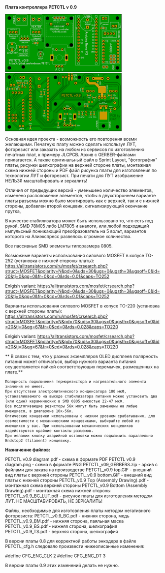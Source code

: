 **Плата контроллера PETCTL v 0.9**

<img style="max-width:75%;height:auto" src="PETCTL_v0.9 top.GIF" alt="PETCTL v 0.9 top picture" />
<img style="max-width:75%;height:auto" src="PETCTL_v0.9 bottom.GIF" alt="PETCTL v 0.9 bottom picture" />

Основная идея проекта - возможность его повторения всеми желающими. Печатную плату можно сделать используя ЛУТ, фоторезист или заказать на любом из сервисов по изготовлению печатных плат, к примеру JLCPCB. Архив с GERBER-файлами прилагается. А также оригинальный файл в Sprint Layout, "фотография" платы, рисунки шелкографии на верхней стороне платы, монтажная схема нижней стороны и PDF файл рисунка платы для изготовления по технологии ЛУТ и фоторезист. При печати для ЛУТ изображение НЕЛЬЗЯ масштабировать и зеркалить!

Отличия от предыдущих версий - уменьшено количество элементов, изменено расположение элементов, чтобы в двухстороннем варианте платы разъемы можно было монтировать как с верхней, так и с нижней стороны, добавлен второй концевик, сигнализирующий окончание прутка, 

В качестве стабилизатора может быть использовано то, что есть под рукой, SMD 78M05 либо LM7805 и аналоги, или любой подходящий импульсный понижающий преобразователь на 5 вольт, вариантов которого на Алиэкспресс развелось огромное количество.

Все пассивные SMD элементы типоразмера 0805.

Возможные варианты использования силового MOSFET в копусе TO-252 (установка с нижней стороны платы): https://alltransistors.com/ru/mosfet/crsearch.php?struct=MOSFET&polarity=N&pd=0&uds=30&ugs=0&ugsth=3&ugsoff=0&id=20&tj=0&qg=0&fr=0&cd=0&rds=0.01&caps=TO252

Enlgish variant:
https://alltransistors.com/mosfet/crsearch.php?struct=MOSFET&polarity=N&pd=0&uds=30&ugs=0&ugsth=3&ugsoff=0&id=20&tj=0&qg=0&fr=0&cd=0&rds=0.01&caps=TO252

Варианты использования силового MOSFET в копусе TO-220 (установка с верхней стороны платы): 
https://alltransistors.com/ru/mosfet/crsearch.php?struct=MOSFET&polarity=N&pd=70&uds=30&ugs=0&ugsth=0&ugsoff=0&id=20&tj=0&qg=67&fr=0&cd=0&rds=0.028&caps=TO220

Enlgish variant:
https://alltransistors.com/mosfet/crsearch.php?struct=MOSFET&polarity=N&pd=70&uds=30&ugs=0&ugsth=0&ugsoff=0&id=20&tj=0&qg=67&fr=0&cd=0&rds=0.028&caps=TO220

** В связи с тем, что у разных экземпляров OLED дисплеев полярность питания может отличаться, выбор нужного варианта питания осуществляется пайкой соответствующих перемычек, размещенных на плате.**

	Полярность подключения терморезистора и нагревательного элемента значения не имеет.
	При отсутствии электролитического конденсатора 100 мкФ, устанавливаемого на выходе стабилизатора питания можно установить два (или один) керамических в SMD 0805 емкостью 22-47 мкФ.
	Все подтягивающие резисторы 56к могут быть заменены на любые имеющиеся, в диапазоне 10к-56к.
	Оптические концевики использованы с низким уровнем срабатывания, для совместимости с механическими концевиками, выбирайте любой из имеющихся у вас. При использовании механических концевиков задействуются крайние контакты разъемов.
	При желании кнопку аварийной остановки можно подключить параллельно Endstop2 (filament) концевику.

**Назначение файлов:**

PETCTL v0.9 diagram.pdf 	- схема в формате PDF
PETCTL v0.9 diagram.png		- схема в формате PNG
PETCTL_v09_GERBERS.zip  	- архив с файлами для заказа на производстве
PETCTL_v0.9 top.GIF			- внешний вид платы с верхней стороны
PETCTL_v0.9 bottom.GIF		- внешний вид платы с нижней стороны
PETCTL_v0.9 Top (Assembly Drawing).pdf		- монтажная схема верхней стороны
PETCTL_v0.9 Bottom (Assembly Drawing).pdf	- монтажная схема нижней стороны
PETCTL_v0.9_BC_LUT.pdf		- рисунок платы для изготовления методом ЛУТ. НЕ МАСШТАБИРОВАТЬ, НЕ ЗЕРКАЛИТЬ!

Файлы, необходимые для изготовления платы методом негативного фоторезиста:
PETCTL_v0.9_BC.pdf			- нижняя сторона, медь
PETCTL_v0.9_BM.pdf			- нижняя сторона, паяльная маска
PETCTL_v0.9_BS.pdf			- нижняя сторона, шелкография
PETCTL_v0.9_TS.pdf			- верхняя сторона, шелкография

В версии платы 0.8 для корректной работы энкодера в файле PETCTL_cfg.h следовало произвести нижеописанные изменения:

#define CFG_ENC_CLK 2
#define CFG_ENC_DT 3

В версии платы 0.9 этих изменений делать не нужно.
